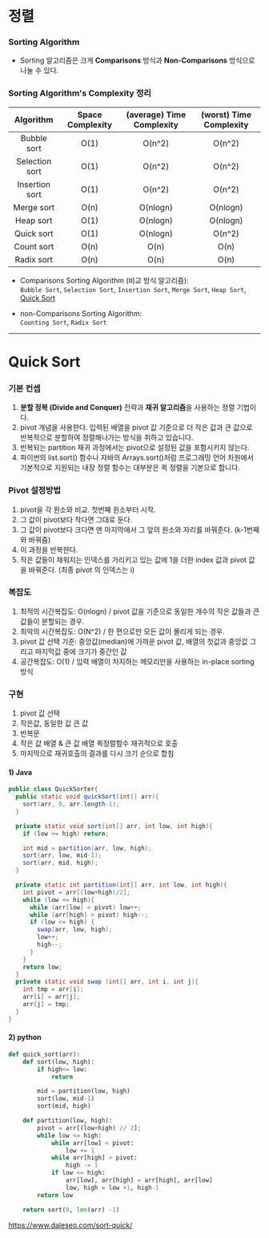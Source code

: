 # 정렬 

### Sorting Algorithm
* Sorting 알고리즘은 크게 **Comparisons** 방식과 **Non-Comparisons** 방식으로 나눌 수 있다.

### Sorting Algorithm's Complexity 정리

|   Algorithm    | Space Complexity | (average) Time Complexity | (worst) Time Complexity |
| :------------: | :--------------: | :-----------------------: | :---------------------: |
|  Bubble sort   |       O(1)       |          O(n^2)           |         O(n^2)          |
| Selection sort |       O(1)       |          O(n^2)           |         O(n^2)          |
| Insertion sort |       O(1)       |          O(n^2)           |         O(n^2)          |
|   Merge sort   |       O(n)       |         O(nlogn)          |        O(nlogn)         |
|   Heap sort    |       O(1)       |         O(nlogn)          |        O(nlogn)         |
|   Quick sort   |       O(1)       |         O(nlogn)          |         O(n^2)          |
|   Count sort   |       O(n)       |           O(n)            |          O(n)           |
|   Radix sort   |       O(n)       |           O(n)            |          O(n)           |


* Comparisons Sorting Algorithm (비교 방식 알고리즘):<br>
`Bubble Sort`, `Selection Sort`, `Insertion Sort`, `Merge Sort`, `Heap Sort`, [Quick Sort](#Quick-Sort)

*  non-Comparisons Sorting Algorithm: <br>
`Counting Sort`, `Radix Sort` 

-----

# Quick Sort 
### 기본 컨셉 
1. <b> 분할 정복 (Divide and Conquer)</b> 전략과 <b>재귀 알고리즘</b>을 사용하는 정렬 기법이다. 
2. pivot 개념을 사용한다. 입력된 배열을 pivot 값 기준으로 더 작은 값과 큰 값으로 반복적으로 분할하여 정렬해나가는 방식을 취하고 있습니다.
3. 반복되는 partition 재귀 과정에서는 pivot으로 설정된 값을 포함시키지 않는다.
4. 파이썬의 list.sort() 함수나 자바의 Arrays.sort()처럼 프로그래밍 언어 차원에서 기본적으로 지원되는 내장 정렬 함수는 대부분은 퀵 정렬을 기본으로 합니다.

### Pivot 설정방법 
1. pivot을 각 원소와 비교. 첫번째 원소부터 시작.
2. 그 값이 pivot보다 작다면 그대로 둔다.
3. 그 값이 pivot보다 크다면 맨 마지막에서 그 앞의 원소와 자리를 바꿔준다. (k-1번째와 바꿔줌)
4. 이 과정을 반복한다. 
5. 작은 값들이 채워지는 인덱스를 가리키고 있는 값에 1을 더한 index 값과 pivot 값을 바꿔준다. 
(최종 pivot 의 인덱스는 i)


### 복잡도 
1. 최적의 시간복잡도: O(nlogn) / pivot 값을 기준으로 동일한 개수의 작은 값들과 큰 값들이 분할되는 경우.
2. 최악의 시간복잡도: O(N^2) / 한 편으로만 모든 값이 몰리게 되는 경우.
3. pivot 값 선택 기준: 중앙값(median)에 가까운 pivot 값, 배열의 첫값과 중앙값 그리고 마지막값 중에 크기가 중간인 값
4. 공간복잡도: O(1) / 입력 배열이 차지하는 메모리만을 사용하는 in-place sorting 방식

### 구현
1. pivot 값 선택 
1. 작은값, 동일한 값 큰 값 
1. 반복문 
1. 작은 값 배열 & 큰 값 배열 퀵정렬함수 재귀적으로 호출  
1. 마지막으로 재귀호출의 결과를 다시 크기 순으로 합침 

#### 1) Java
```java
public class QuickSorter{
  public static void quickSort(int[] arr){
    sort(arr, 0, arr.length-1);
  }

  private static void sort(int[] arr, int low, int high){
    if (low >= high) return;

    int mid = partition(arr, low, high);
    sort(arr, low, mid-1);
    sort(arr, mid, high);
  }

  private static int partition(int[] arr, int low, int high){
    int pivot = arr[(low+high)/2];
    while (low <= high){
      while (arr[low] < pivot) low++;
      while (arr[high] > pivot) high--;
      if (low <= high) {
        swap(arr, low, high);
        low++;
        high--;
      }
    }
    return low;
  }
  private static void swap (int[] arr, int i, int j){
    int tmp = arr[i];
    arr[i] = arr[j];
    arr[j] = tmp;
  }
}
```

#### 2) python
```python
def quick_sort(arr):
    def sort(low, high):
        if high<= low:
            return

        mid = partition(low, high)
        sort(low, mid-1)
        sort(mid, high)

    def partition(low, high):
        pivot = arr[(low+high) // 2];
        while low <= high:
            while arr[low] < pivot:
                low += 1
            while arr[high] > pivot:
                high -= 1
            if low <= high:
                arr[low], arr[high] = arr[high], arr[low]
                low, high = low +1, high-1
        return low

    return sort(0, len(arr) -1)
```


https://www.daleseo.com/sort-quick/
